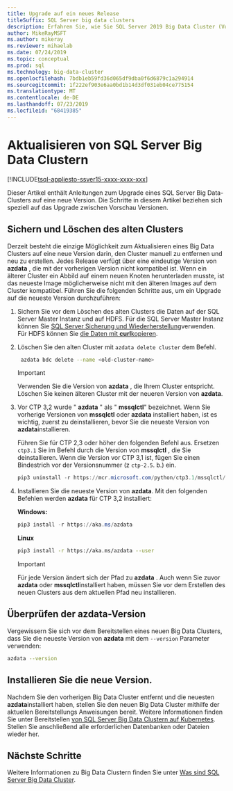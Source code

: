 ```yaml
---
title: Upgrade auf ein neues Release
titleSuffix: SQL Server big data clusters
description: Erfahren Sie, wie Sie SQL Server 2019 Big Data Cluster (Vorschauversion) auf eine neue Version aktualisieren.
author: MikeRayMSFT
ms.author: mikeray
ms.reviewer: mihaelab
ms.date: 07/24/2019
ms.topic: conceptual
ms.prod: sql
ms.technology: big-data-cluster
ms.openlocfilehash: 7bdb1eb59fd36d065df9dba0f6d6879c1a294914
ms.sourcegitcommit: 1f222ef903e6aa0bd1b14d3df031eb04ce775154
ms.translationtype: MT
ms.contentlocale: de-DE
ms.lasthandoff: 07/23/2019
ms.locfileid: "68419385"
---
```

# <a name="how-to-upgrade-sql-server-big-data-clusters"></a>Aktualisieren von SQL Server Big Data Clustern

[!INCLUDE[tsql-appliesto-ssver15-xxxx-xxxx-xxx](../includes/tsql-appliesto-ssver15-xxxx-xxxx-xxx.md)]

Dieser Artikel enthält Anleitungen zum Upgrade eines SQL Server Big Data-Clusters auf eine neue Version. Die Schritte in diesem Artikel beziehen sich speziell auf das Upgrade zwischen Vorschau Versionen.

## <a name="backup-and-delete-the-old-cluster"></a>Sichern und Löschen des alten Clusters

Derzeit besteht die einzige Möglichkeit zum Aktualisieren eines Big Data Clusters auf eine neue Version darin, den Cluster manuell zu entfernen und neu zu erstellen. Jedes Release verfügt über eine eindeutige Version von **azdata** , die mit der vorherigen Version nicht kompatibel ist. Wenn ein älterer Cluster ein Abbild auf einem neuen Knoten herunterladen musste, ist das neueste Image möglicherweise nicht mit den älteren Images auf dem Cluster kompatibel. Führen Sie die folgenden Schritte aus, um ein Upgrade auf die neueste Version durchzuführen:

1. Sichern Sie vor dem Löschen des alten Clusters die Daten auf der SQL Server Master Instanz und auf HDFS. Für die SQL Server Master Instanz können Sie [SQL Server Sicherung und Wiederherstellung](data-ingestion-restore-database.md)verwenden. Für HDFS können Sie [die Daten mit **curl**kopieren](data-ingestion-curl.md).

1. Löschen Sie den alten Cluster mit `azdata delete cluster` dem Befehl.

   ```bash
    azdata bdc delete --name <old-cluster-name>
   ```

   > [!Important]
   > Verwenden Sie die Version von **azdata** , die Ihrem Cluster entspricht. Löschen Sie keinen älteren Cluster mit der neueren Version von **azdata**.

1. Vor CTP 3,2 wurde " **azdata** " als " **mssqlctl**" bezeichnet. Wenn Sie vorherige Versionen von **mssqlctl** oder **azdata** installiert haben, ist es wichtig, zuerst zu deinstallieren, bevor Sie die neueste Version von **azdata**installieren.

   Führen Sie für CTP 2,3 oder höher den folgenden Befehl aus. Ersetzen `ctp3.1` Sie im Befehl durch die Version von **mssqlctl** , die Sie deinstallieren. Wenn die Version vor CTP 3,1 ist, fügen Sie einen Bindestrich vor der Versionsnummer (z `ctp-2.5`. b.) ein.

   ```powershell
   pip3 uninstall -r https://mcr.microsoft.com/python/ctp3.1/mssqlctl/requirements.txt
   ```

1. Installieren Sie die neueste Version von **azdata**. Mit den folgenden Befehlen werden **azdata** für CTP 3,2 installiert:

   **Windows:**

   ```powershell
   pip3 install -r https://aka.ms/azdata
   ```

   **Linux**

   ```bash
   pip3 install -r https://aka.ms/azdata --user
   ```

   > [!IMPORTANT]
   > Für jede Version ändert sich der Pfad zu **azdata** . Auch wenn Sie zuvor **azdata** oder **mssqlctl**installiert haben, müssen Sie vor dem Erstellen des neuen Clusters aus dem aktuellen Pfad neu installieren.

## <a id="azdataversion"></a>Überprüfen der azdata-Version

Vergewissern Sie sich vor dem Bereitstellen eines neuen Big Data Clusters, dass Sie die neueste Version von **azdata** mit dem `--version` Parameter verwenden:

```bash
azdata --version
```

## <a name="install-the-new-release"></a>Installieren Sie die neue Version.

Nachdem Sie den vorherigen Big Data Cluster entfernt und die neuesten **azdata**installiert haben, stellen Sie den neuen Big Data Cluster mithilfe der aktuellen Bereitstellungs Anweisungen bereit. Weitere Informationen finden Sie unter Bereitstellen [von SQL Server Big Data Clustern auf Kubernetes](deployment-guidance.md). Stellen Sie anschließend alle erforderlichen Datenbanken oder Dateien wieder her.

## <a name="next-steps"></a>Nächste Schritte

Weitere Informationen zu Big Data Clustern finden Sie unter [Was sind SQL Server Big Data Cluster](big-data-cluster-overview.md).
